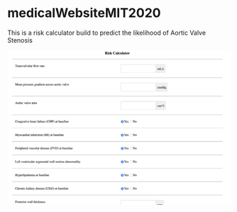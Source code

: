 # medicalWebsiteMIT2020

This is a risk calculator build to predict the likelihood of Aortic Valve Stenosis

![Image description](sc.png)
